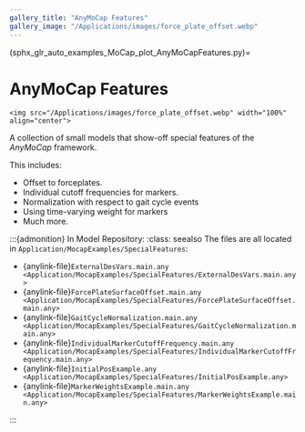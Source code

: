 ```yaml
---
gallery_title: "AnyMoCap Features"
gallery_image: "/Applications/images/force_plate_offset.webp"
---
```


(sphx_glr_auto_examples_MoCap_plot_AnyMoCapFeatures.py)=

# AnyMoCap Features

````{div} margin sd-text-center
<img src="/Applications/images/force_plate_offset.webp" width="100%" align="center">
````

A collection of small models that show-off special features of the
*AnyMoCap* framework.

This includes:

* Offset to forceplates.
* Individual cutoff frequencies for markers.
* Normalization with respect to gait cycle events
* Using time-varying weight for markers
* Much more.

:::{admonition} In Model Repository:
:class: seealso
The files are all located in `Application/MocapExamples/SpecialFeatures`: 

* {anylink-file}`ExternalDesVars.main.any <Application/MocapExamples/SpecialFeatures/ExternalDesVars.main.any>` 
* {anylink-file}`ForcePlateSurfaceOffset.main.any <Application/MocapExamples/SpecialFeatures/ForcePlateSurfaceOffset.main.any>`
* {anylink-file}`GaitCycleNormalization.main.any <Application/MocapExamples/SpecialFeatures/GaitCycleNormalization.main.any>`
* {anylink-file}`IndividualMarkerCutoffFrequency.main.any <Application/MocapExamples/SpecialFeatures/IndividualMarkerCutoffFrequency.main.any>`
* {anylink-file}`InitialPosExample.any <Application/MocapExamples/SpecialFeatures/InitialPosExample.any>`
* {anylink-file}`MarkerWeightsExample.main.any <Application/MocapExamples/SpecialFeatures/MarkerWeightsExample.main.any>`

:::
